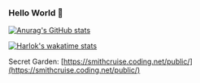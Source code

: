 ### Hello World 👋

[![Anurag's GitHub stats](https://github-readme-stats.vercel.app/api?username=Smith-Cruise&count_private=true)](https://github.com/anuraghazra/github-readme-stats)


[![Harlok's wakatime stats](https://github-readme-stats.vercel.app/api/wakatime?username=smithcruise&range=last_7_days&layout=compact&theme=gruvbox&hide_border=true)](https://github.com/anuraghazra/github-readme-stats)


Secret Garden: [https://smithcruise.coding.net/public/](https://smithcruise.coding.net/public/)


